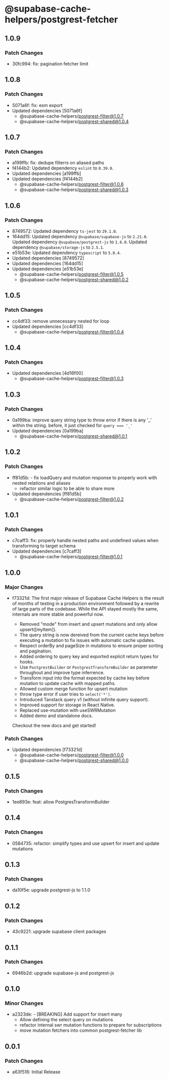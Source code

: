 # @supabase-cache-helpers/postgrest-fetcher

## 1.0.9

### Patch Changes

- 30fc994: fix: pagination fetcher limit

## 1.0.8

### Patch Changes

- 5071a6f: fix: esm export
- Updated dependencies [5071a6f]
  - @supabase-cache-helpers/postgrest-filter@1.0.7
  - @supabase-cache-helpers/postgrest-shared@1.0.4

## 1.0.7

### Patch Changes

- a199ffb: fix: dedupe filterrs on aliased paths
- f4144b2: Updated dependency `eslint` to `8.39.0`.
- Updated dependencies [a199ffb]
- Updated dependencies [f4144b2]
  - @supabase-cache-helpers/postgrest-filter@1.0.6
  - @supabase-cache-helpers/postgrest-shared@1.0.3

## 1.0.6

### Patch Changes

- 8749572: Updated dependency `ts-jest` to `29.1.0`.
- 164dd15: Updated dependency `@supabase/supabase-js` to `2.21.0`.
  Updated dependency `@supabase/postgrest-js` to `1.6.0`.
  Updated dependency `@supabase/storage-js` to `2.5.1`.
- e51b53e: Updated dependency `typescript` to `5.0.4`.
- Updated dependencies [8749572]
- Updated dependencies [164dd15]
- Updated dependencies [e51b53e]
  - @supabase-cache-helpers/postgrest-filter@1.0.5
  - @supabase-cache-helpers/postgrest-shared@1.0.2

## 1.0.5

### Patch Changes

- cc4df33: remove unnecessary nested for loop
- Updated dependencies [cc4df33]
  - @supabase-cache-helpers/postgrest-filter@1.0.4

## 1.0.4

### Patch Changes

- Updated dependencies [4d16f00]
  - @supabase-cache-helpers/postgrest-filter@1.0.3

## 1.0.3

### Patch Changes

- 0a199ba: improve query string type to throw error if there is any '_' within the string. before, it just checked for `query === '_'`
- Updated dependencies [0a199ba]
  - @supabase-cache-helpers/postgrest-shared@1.0.1

## 1.0.2

### Patch Changes

- ff81d5b: - fix loadQuery and mutation response to properly work with nested relations and aliases
  - refactor similar logic to be able to share more
- Updated dependencies [ff81d5b]
  - @supabase-cache-helpers/postgrest-filter@1.0.2

## 1.0.1

### Patch Changes

- c7caff3: fix: properly handle nested paths and undefined values when transforming to target schema
- Updated dependencies [c7caff3]
  - @supabase-cache-helpers/postgrest-filter@1.0.1

## 1.0.0

### Major Changes

- f73321d: The first major release of Supabase Cache Helpers is the result of months of testing in a production environment followed by a rewrite of large parts of the codebase. While the API stayed mostly the same, internals are more stable and powerful now.

  - Removed "mode" from insert and upsert mutations and only allow upsert([myItem]).
  - The query string is now dereived from the current cache keys before executing a mutation to fix issues with automatic cache updates.
  - Respect orderBy and pageSize in mutations to ensure proper sorting and pagination.
  - Added ordering to query key and exported explicit return types for hooks.
  - Use `PostgrestBuilder` or `PostgrestTransformBuilder` as parameter throughout and improve type inferrence.
  - Transform input into the format expected by cache key before mutation to update cache with mapped paths.
  - Allowed custom merge function for upsert mutation
  - throw type error if user tries to `select('*')`.
  - Introduced Tanstack query v1 (without infinite query support).
  - Improved support for storage in React Native.
  - Replaced use-mutation with useSWRMutation
  - Added demo and standalone docs.

  Checkout the new docs and get started!

### Patch Changes

- Updated dependencies [f73321d]
  - @supabase-cache-helpers/postgrest-filter@1.0.0
  - @supabase-cache-helpers/postgrest-shared@1.0.0

## 0.1.5

### Patch Changes

- 1ee893e: feat: allow PostgresTransformBuilder

## 0.1.4

### Patch Changes

- 0584735: refactor: simplify types and use upsert for insert and update mutations

## 0.1.3

### Patch Changes

- da10f5e: upgrade postgrest-js to 1.1.0

## 0.1.2

### Patch Changes

- 43c9221: upgrade supabase client packages

## 0.1.1

### Patch Changes

- 6946b2d: upgrade supabase-js and postgrest-js

## 0.1.0

### Minor Changes

- a2323de: - [BREAKING] Add support for insert many
  - Allow defining the select query on mutations
  - refactor internal swr mutation functions to prepare for subscriptions
  - move mutation fetchers into common postgrest-fetcher lib

## 0.0.1

### Patch Changes

- a63f516: Initial Release
